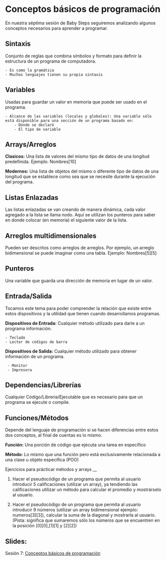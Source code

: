Conceptos básicos de programación
==

En nuestra séptima sesión de Baby Steps seguiremos analizando algunos conceptos necesarios para aprender a programar.

Sintaxis
--

Conjunto de reglas que combina símbolos y formato para definir la estructura de un programa de computadora.

    - Es como la gramática
    - Muchos lenguajes tienen su propia sintaxis

Variables
--

Usadas para guardar un valor en memoria que puede ser usado en el programa.

    - Alcance de las variables (locales y globales): Una variable sólo está disponible para una sección de un programa basado en:
        - Dónde se declaró
        - El tipo de variable

Arrays/Arreglos
--

**Clasicos:** Una lista de valores del mismo tipo de datos de una longitud predefinida. Ejemplo: Nombres[10]

**Modernos:** Una lista de objetos del mismo o diferente tipo de datos de una longitud que se establece como sea que se necesite durante la ejecución del programa.

Listas Enlazadas
--

Las listas enlazadas se van creando de manera dinámica, cada valor agregado a la lista se llama nodo. Aquí se utilizan los punteros para saber en donde colocar (en memoria) el siguiente valor de la lista.


Arreglos multidimensionales
--

Pueden ser descritos como arreglos de arreglos. Por ejemplo, un arreglo bidimensional se puede imaginar como una tabla. Ejemplo: Nombres[5][5]


Punteros
--

Una variable que guarda una dirección de memoria en lugar de un valor.


Entrada/Salida
--

Tocamos este tema para poder comprender la relación que existe entre estos dispositivos y la utilidad que tienen cuando desarrollamos programas.

**Dispositivos de Entrada:** Cualquier método utilizado para darle a un programa información.

    - Teclado
    - Lector de códigos de barra

**Dispositivos de Salida:** Cualquier método utilizado para obtener información de un programa.

     - Monitor
     - Impresora


Dependencias/Librerías
--

Cualquier Código/Libreria/Ejecutable que es necesario para que un programa se ejecute o compile.


Funciones/Métodos
--

Depende del lenguaje de programación si se hacen diferencias entre estos dos conceptos, al final de cuentas es lo mismo.

**Función:** Una porción de código que ejecuta una tarea en específico

**Método:** Lo mismo que una función pero está exclusivamente relacionada a una clase u objeto específica (POO)


Ejercicios para prácticar métodos y arrays
__

1. Hacer el pseudocódigo de un programa que permita al usuario introducir 5 calificaciones (utilizar un array), ya tendiendo las calificaciones utilizar un método para calcular el promedio y mostrárselo al usuario.

2. Hacer el pseudocódigo de un programa que permita al usuario introducir 9 números (utilizar un array bidimensional ejemplo: numeros[3][3]), calcular la suma de la diagonal y mostrarla al usuario. (Pista: significa que sumaremos sólo los números que se encuentren en la posición [0][0],[1][1] y [2][2])

Slides:
--
Sesión 7: [Conceptos básicos de programación](https://www.haikudeck.com/baby-steps-science-and-technology-presentation-ryJAtcTWJe)